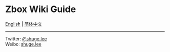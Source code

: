 # Zbox Wiki Guide 

[English](zbox-wiki/index) | [简体中文](zbox-wiki_zh_CN/index)

----

Twitter: [@shuge.lee](https://twitter.com/shugelee)  
Weibo: [shuge.lee](http://weibo.com/shugelee)

